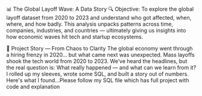 📊 The Global Layoff Wave: A Data Story
🔍 Objective:
To explore the global layoff dataset from 2020 to 2023 and understand who got affected, when, where, and how badly. This analysis unpacks patterns across time, companies, industries, and countries — ultimately giving us insights into how economic waves hit tech and startup ecosystems.


🧵 Project Story — From Chaos to Clarity
The global economy went through a hiring frenzy in 2020... but what came next was unexpected. Mass layoffs shook the tech world from 2020 to 2023. We’ve heard the headlines, but the real question is:
What really happened — and what can we learn from it?
I rolled up my sleeves, wrote some SQL, and built a story out of numbers. Here's what I found...Please follow my SQL file which has full project with code and explanation

